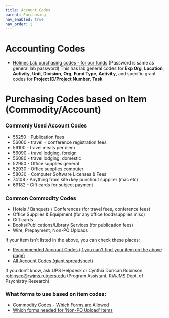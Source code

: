 ```yaml
---
title: Account Codes
parent: Purchasing
nav_enabled: true 
nav_order: 2
---
```

# Accounting Codes
- [Holmes Lab purchasing codes - for our funds](https://rutgers.box.com/s/8ly56weil3wey89dd6n6hw3eoaid06x9) (Password is same as general lab password)
This has lab general codes for **Exp Org**, **Location**, **Activity**, **Unit**, **Division**, **Org**, **Fund Type**, **Activity**, and specific grant codes for **Project ID/Project Number**, **Task**


# Purchasing Codes based on Item (Commodity/Account)
### Commonly Used Account Codes
- 55250 - Publication fees  
- 56060 - travel + conference registration fees  
- 56100 - travel meals per diem
- 56090 - travel lodging, foreign
- 56080 - travel lodging, domestic
- 52950 - Office supplies general
- 52930 - Office supplies computer
- 58030 - Computer Software Licenses & Fees
- 74108 - Anything from kite+key punchout supplier (mac etc) 
- 69182 - Gift cards for subject payment

### Common Commodity Codes
- Hotels / Banquets / Conferences (for travel fees, conference fees)
- Office Supplies & Equipment (for any office food/supplies misc)
- Gift cards
- Books/Publications/Library Services (for publication fees)
- Wire, Prepayment, Non-PO Uploads

If your item isn't listed in the above, you can check these places:
- [Recommended Account Codes (if you can't find your item on the above page)](https://rutgers.box.com/s/mrnx5wg8w5rhbiixzs9i9mjoternm231)
- [All Account Codes (giant spreadsheet)](https://rutgers.box.com/s/lujk9fm9n5jwju52cfvkoqkp8q0o32pn)

If you don’t know, ask UPS Helpdesk or Cynthia Duncan Robinson robinsce@rwjms.rutgers.edu (Program Assistant, RWJMS Dept. of Psychiatry Research)


### What forms to use based on item codes: 
- [Commodity Codes - Which Forms are Allowed](https://rutgers.box.com/s/4hdapczpt2l3wklkauijaultrvw9q9zf)
- [Which forms needed for 'Non-PO Upload' Items](https://rutgers.box.com/s/od35jddjazp5fik32lzs9kt800tp8jjt)
